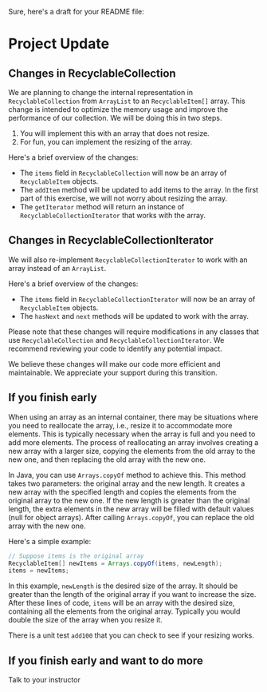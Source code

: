 Sure, here's a draft for your README file:

# Project Update

## Changes in RecyclableCollection

We are planning to change the internal representation in `RecyclableCollection` from `ArrayList` to an `RecyclableItem[]` array. This change is intended to optimize the memory usage and improve the performance of our collection.  We will be doing this in two steps. 
1) You will implement this with an array that does not resize.
2) For fun, you can implement the resizing of the array.

Here's a brief overview of the changes:

- The `items` field in `RecyclableCollection` will now be an array of `RecyclableItem` objects.
- The `addItem` method will be updated to add items to the array. In the first part of this exercise, we will not worry about resizing the array.
- The `getIterator` method will return an instance of `RecyclableCollectionIterator` that works with the array.

## Changes in RecyclableCollectionIterator

We will also re-implement `RecyclableCollectionIterator` to work with an array instead of an `ArrayList`.

Here's a brief overview of the changes:

- The `items` field in `RecyclableCollectionIterator` will now be an array of `RecyclableItem` objects.
- The `hasNext` and `next` methods will be updated to work with the array.

Please note that these changes will require modifications in any classes that use `RecyclableCollection` and `RecyclableCollectionIterator`. We recommend reviewing your code to identify any potential impact.

We believe these changes will make our code more efficient and maintainable. We appreciate your support during this transition.

## If you finish early
When using an array as an internal container, there may be situations where you need to reallocate the array, i.e., resize it to accommodate more elements. This is typically necessary when the array is full and you need to add more elements. The process of reallocating an array involves creating a new array with a larger size, copying the elements from the old array to the new one, and then replacing the old array with the new one.

In Java, you can use `Arrays.copyOf` method to achieve this. This method takes two parameters: the original array and the new length. It creates a new array with the specified length and copies the elements from the original array to the new one. If the new length is greater than the original length, the extra elements in the new array will be filled with default values (null for object arrays). After calling `Arrays.copyOf`, you can replace the old array with the new one.

Here's a simple example:

```java
// Suppose items is the original array
RecyclableItem[] newItems = Arrays.copyOf(items, newLength);
items = newItems;
```

In this example, `newLength` is the desired size of the array. It should be greater than the length of the original array if you want to increase the size. After these lines of code, `items` will be an array with the desired size, containing all the elements from the original array.  Typically you would double the size of the array when you resize it.  

There is a unit test `add100` that you can check to see if your resizing works.

## If you finish early and want to do more
Talk to your instructor